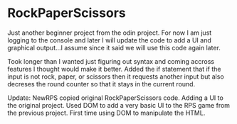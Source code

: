 # RockPaperScissors
Just another beginner project from the odin project.
For now I am just logging to the console and later I will update the code to add a UI and graphical output...I assume since it said we will use this code again later.

Took longer than I wanted just figuring out syntax and coming accross features I thought would make it better.  Added the if statement that if the input is not rock, paper, or scissors then it requests another input but also decreses the round counter so that it stays in the current round.

Update: NewRPS copied original RockPaperScissors code. Adding a UI to the original project. Used DOM to add a very basic UI to the RPS game from the previous project. First time using DOM to manipulate the HTML.
